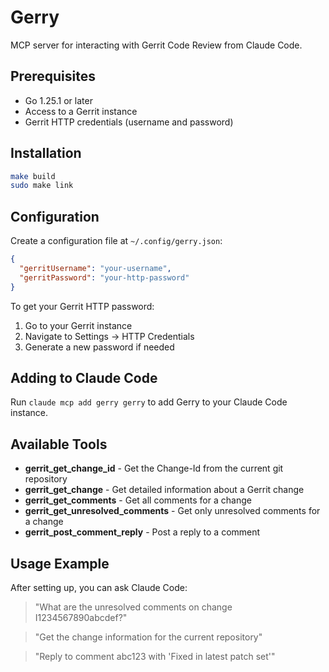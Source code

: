 # Gerry

MCP server for interacting with Gerrit Code Review from Claude Code.

## Prerequisites

- Go 1.25.1 or later
- Access to a Gerrit instance
- Gerrit HTTP credentials (username and password)

## Installation

```bash
make build
sudo make link
```

## Configuration

Create a configuration file at `~/.config/gerry.json`:

```json
{
  "gerritUsername": "your-username",
  "gerritPassword": "your-http-password"
}
```

To get your Gerrit HTTP password:
1. Go to your Gerrit instance
2. Navigate to Settings → HTTP Credentials
3. Generate a new password if needed

## Adding to Claude Code

Run `claude mcp add gerry gerry` to add Gerry to your Claude Code instance.

## Available Tools

- **gerrit_get_change_id** - Get the Change-Id from the current git repository
- **gerrit_get_change** - Get detailed information about a Gerrit change
- **gerrit_get_comments** - Get all comments for a change
- **gerrit_get_unresolved_comments** - Get only unresolved comments for a change
- **gerrit_post_comment_reply** - Post a reply to a comment

## Usage Example

After setting up, you can ask Claude Code:

> "What are the unresolved comments on change I1234567890abcdef?"

> "Get the change information for the current repository"

> "Reply to comment abc123 with 'Fixed in latest patch set'"
